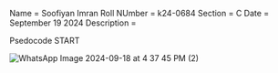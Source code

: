 Name = Soofiyan Imran
Roll NUmber = k24-0684
Section = C
Date = September 19 2024
Description =

Psedocode
START

![WhatsApp Image 2024-09-18 at 4 37 45 PM (2)](https://github.com/user-attachments/assets/343563d4-f189-43f9-b750-a7cf38e544cf)

